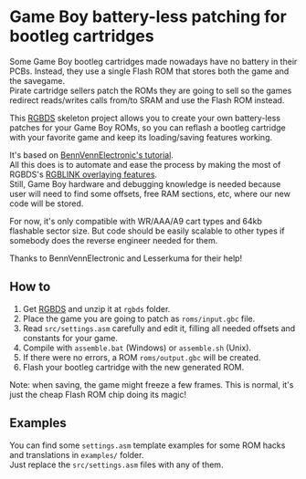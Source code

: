 Game Boy battery-less patching for bootleg cartridges
=====================================================


Some Game Boy bootleg cartridges made nowadays have no battery in their PCBs. Instead, they use a single Flash ROM that stores both the game and the savegame.<br/>
Pirate cartridge sellers patch the ROMs they are going to sell so the games redirect reads/writes calls from/to SRAM and use the Flash ROM instead.

This [RGBDS](https://github.com/gbdev/rgbds) skeleton project allows you to create your own battery-less patches for your Game Boy ROMs, so you can reflash a bootleg cartridge with your favorite game and keep its loading/saving features working.

It's based on [BennVennElectronic's tutorial](https://www.youtube.com/watch?v=l2bx-udTN84).<br/>
All this does is to automate and ease the process by making the most of RGBDS's [RGBLINK overlaying features](https://rgbds.gbdev.io/docs/v0.7.0/rgblink.1#O).<br/>Still, Game Boy hardware and debugging knowledge is needed because user will need to find some offsets, free RAM sections, etc, where our new code will be stored.

For now, it's only compatible with WR/AAA/A9 cart types and 64kb flashable sector size. But code should be easily scalable to other types if somebody does the reverse engineer needed for them.

Thanks to BennVennElectronic and Lesserkuma for their help!




How to
------
1. Get [RGBDS](https://rgbds.gbdev.io/install) and unzip it at `rgbds` folder.
2. Place the game you are going to patch as `roms/input.gbc` file.
3. Read `src/settings.asm` carefully and edit it, filling all needed offsets and constants for your game.
4. Compile with `assemble.bat` (Windows) or `assemble.sh` (Unix).
5. If there were no errors, a ROM `roms/output.gbc` will be created.
6. Flash your bootleg cartridge with the new generated ROM.

Note: when saving, the game might freeze a few frames. This is normal, it's just the cheap Flash ROM chip doing its magic!





Examples
--------
You can find some `settings.asm` template examples for some ROM hacks and translations in `examples/` folder.<br/>
Just replace the `src/settings.asm` files with any of them.